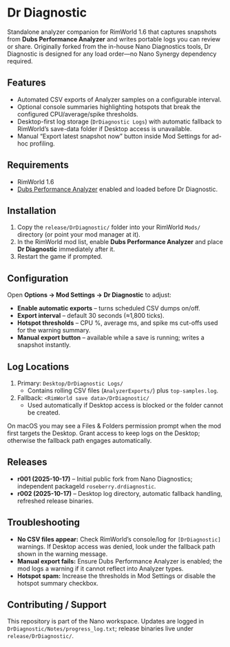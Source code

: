 # Dr Diagnostic

Standalone analyzer companion for RimWorld 1.6 that captures snapshots from **Dubs Performance Analyzer** and writes portable logs you can review or share. Originally forked from the in-house Nano Diagnostics tools, Dr Diagnostic is designed for any load order—no Nano Synergy dependency required.

## Features
- Automated CSV exports of Analyzer samples on a configurable interval.
- Optional console summaries highlighting hotspots that break the configured CPU/average/spike thresholds.
- Desktop-first log storage (`DrDiagnostic Logs`) with automatic fallback to RimWorld’s save-data folder if Desktop access is unavailable.
- Manual “Export latest snapshot now” button inside Mod Settings for ad-hoc profiling.

## Requirements
- RimWorld 1.6
- [Dubs Performance Analyzer](https://steamcommunity.com/sharedfiles/filedetails/?id=2032157151) enabled and loaded before Dr Diagnostic.

## Installation
1. Copy the `release/DrDiagnostic/` folder into your RimWorld `Mods/` directory (or point your mod manager at it).
2. In the RimWorld mod list, enable **Dubs Performance Analyzer** and place **Dr Diagnostic** immediately after it.
3. Restart the game if prompted.

## Configuration
Open **Options → Mod Settings → Dr Diagnostic** to adjust:
- **Enable automatic exports** – turns scheduled CSV dumps on/off.
- **Export interval** – default 30 seconds (≈1,800 ticks).
- **Hotspot thresholds** – CPU %, average ms, and spike ms cut-offs used for the warning summary.
- **Manual export button** – available while a save is running; writes a snapshot instantly.

## Log Locations
1. Primary: `Desktop/DrDiagnostic Logs/`
   - Contains rolling CSV files (`AnalyzerExports/`) plus `top-samples.log`.
2. Fallback: `<RimWorld save data>/DrDiagnostic/`
   - Used automatically if Desktop access is blocked or the folder cannot be created.

On macOS you may see a Files & Folders permission prompt when the mod first targets the Desktop. Grant access to keep logs on the Desktop; otherwise the fallback path engages automatically.

## Releases
- **r001 (2025-10-17)** – Initial public fork from Nano Diagnostics; independent packageId `roseberry.drdiagnostic`.
- **r002 (2025-10-17)** – Desktop log directory, automatic fallback handling, refreshed release binaries.

## Troubleshooting
- **No CSV files appear:** Check RimWorld’s console/log for `[DrDiagnostic]` warnings. If Desktop access was denied, look under the fallback path shown in the warning message.
- **Manual export fails:** Ensure Dubs Performance Analyzer is enabled; the mod logs a warning if it cannot reflect into Analyzer types.
- **Hotspot spam:** Increase the thresholds in Mod Settings or disable the hotspot summary checkbox.

## Contributing / Support
This repository is part of the Nano workspace. Updates are logged in `DrDiagnostic/Notes/progress_log.txt`; release binaries live under `release/DrDiagnostic/`.

